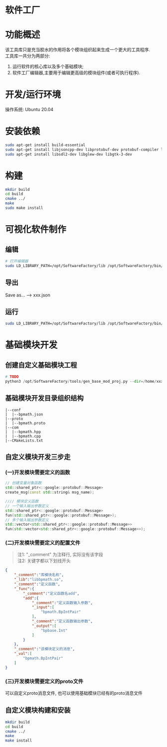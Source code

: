 # 软件工厂

# 功能概述
该工具库只是充当胶水的作用将各个模块组织起来生成一个更大的工具程序.  
工具库一共分为两部分:  
1. 运行软件的核心库以及多个基础模块; 
2. 软件工厂编辑器,主要用于编辑更高级的模块组件(或者可执行程序).

# 开发/运行环境
操作系统: Ubuntu 20.04

# 安装依赖
```sh
sudo apt-get install build-essential
sudo apt-get install libjsoncpp-dev libprotobuf-dev protobuf-compiler libgflags-dev libgtest-dev libgoogle-glog-dev 
sudo apt-get install libsdl2-dev libglew-dev libgtk-3-dev
```

# 构建
```sh
mkdir build
cd build
cmake ../
make
sudo make install
```

# 可视化软件制作
## 编辑
```sh
# 打开编辑器
sudo LD_LIBRARY_PATH=/opt/SoftwareFactory/lib /opt/SoftwareFactory/bin/SoftwareFactoryEditor
```

## 导出
Save as... --> xxx.json

## 运行
```sh
sudo LD_LIBRARY_PATH=/opt/SoftwareFactory/lib /opt/SoftwareFactory/bin/bptemplate -graph_exec_file="xxx.json"
```

# 基础模块开发
## 创建自定义基础模块工程
```py
# TODO
python3 /opt/SoftwareFactory/tools/gen_base_mod_proj.py --dir=/home/xxx/base_mode_dir --name="user_define_name"
```

## 基础模块开发目录组织结构
```
|--conf
|  |--bpmath.json
|--proto
|  |--bpmath.proto
|--com
|  |--bpmath.hpp
|  |--bpmath.cpp
|--CMakeLists.txt
```

## 自定义模块开发三步走
### (一)开发模块需要定义的函数
```c++ 
// 创建变量对象函数
std::shared_ptr<::google::protobuf::Message> 
create_msg(const std::string& msg_name); 

//// 模块定义函数
// 一个输入输出参数定义
std::shared_ptr<::google::protobuf::Message> 
fun(std::shared_ptr<::google::protobuf::Message>);
// 多个输入输出参数定义
std::vector<std::shared_ptr<::google::protobuf::Message>> 
fun(std::vector<std::shared_ptr<::google::protobuf::Message>>);
```
### (二)开发模块需要定义的配置文件
> 注1: "_comment" 为注释行, 实际没有该字段  
> 注2: 关键字都以下划线开头
```json
{
    "_comment":"库模块名称",
    "_lib":"libbpmath.so",
    "_comment":"定义函数",
    "_func":{
        "_comment":"定义函数名add",
        "add":{
            "_comment":"定义函数输入参数",
            "_input":[
                "bpmath.BpIntPair"
            ],
            "_comment":"定义函数输出参数",
            "_output":[
                "bpbase.Int"
            ]
        }
    },
    "_comment":"该模块定义的消息",
    "_val":[
        "bpmath.BpIntPair"
    ]
}
```
### (三)开发模块需要定义的proto文件
可以自定义proto消息文件, 也可以使用基础模块已经有的proto消息文件

## 自定义模块构建和安装
```sh
mkdir build
cd build
cmake ../
make
make install
```